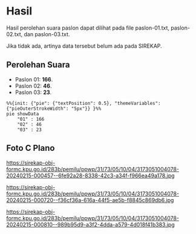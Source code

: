 # Hasil

Hasil perolehan suara paslon dapat dilihat pada file paslon-01.txt, paslon-02.txt, dan paslon-03.txt.

Jika tidak ada, artinya data tersebut belum ada pada SIREKAP.

## Perolehan Suara

 * Paslon 01: **166**.
 * Paslon 02: **46**.
 * Paslon 03: **23**.

```mermaid
%%{init: {"pie": {"textPosition": 0.5}, "themeVariables": {"pieOuterStrokeWidth": "5px"}} }%%
pie showData
    "01" : 166
    "02" : 46
    "03" : 23
```
## Foto C Plano

https://sirekap-obj-formc.kpu.go.id/283b/pemilu/ppwp/31/73/05/10/04/3173051004078-20240215-000457--6fe92a28-8338-42c3-a34f-f966ea49a178.jpg

https://sirekap-obj-formc.kpu.go.id/283b/pemilu/ppwp/31/73/05/10/04/3173051004078-20240215-000720--f36cf36a-616a-44f5-ae5b-f8845c869db6.jpg

https://sirekap-obj-formc.kpu.go.id/283b/pemilu/ppwp/31/73/05/10/04/3173051004078-20240215-000810--989b95d9-a3f2-4dda-a579-4d018f41b383.jpg
